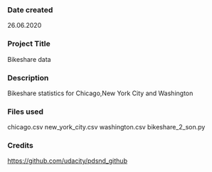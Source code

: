 ### Date created
26.06.2020

### Project Title
Bikeshare data

### Description
Bikeshare statistics for Chicago,New York City and Washington

### Files used
chicago.csv
new_york_city.csv
washington.csv
bikeshare_2_son.py
### Credits
https://github.com/udacity/pdsnd_github
